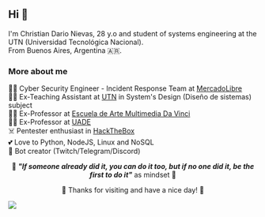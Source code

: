## Hi 👋

I'm Christian Dario Nievas, 28 y.o and student of systems engineering at the UTN (Universidad Tecnológica Nacional). <br>
From Buenos Aires, Argentina 🇦🇷.

### More about me

👨‍💻 Cyber Security Engineer - Incident Response Team at [MercadoLibre](https://www.mercadolibre.com.ar/) <br>
👨‍🏫 Ex-Teaching Assistant at [UTN](https://www.frba.utn.edu.ar/) in System's Design (Diseño de sistemas) subject <br>
👨‍🏫 Ex-Professor at [Escuela de Arte Multimedia Da Vinci](https://www.davinci.edu.ar/carreras/analista-de-sistemas) <br>
👨‍🏫 Ex-Professor at [UADE](https://www.uade.edu.ar/facultad-de-ingenieria-y-ciencias-exactas/diplomatura-universitaria-en-desarrollo-web-full-stack/) <br>
☠️ Pentester enthusiast in [HackTheBox](https://www.hackthebox.eu/home/users/profile/188662) <br>
💕 Love to Python, NodeJS, Linux and NoSQL <br>
🤖 Bot creator (Twitch/Telegram/Discord)<br>

<p align="center">
  🧠
  <em><b>"If someone already did it, you can do it too, but if no one did it, be the first to do it"</b></em> as mindset
  🧠
</p>

<p align="center">
  🙂 Thanks for visiting and have a nice day! 🙂 <br>
</p>

![](https://komarev.com/ghpvc/?username=cdnievas&color=orange)

<!--
**CDNievas/CDNievas** is a ✨ _special_ ✨ repository because its `README.md` (this file) appears on your GitHub profile.

Here are some ideas to get you started:

- 🔭 I’m currently working on ...
- 🌱 I’m currently learning ...
- 👯 I’m looking to collaborate on ...
- 🤔 I’m looking for help with ...
- 💬 Ask me about ...
- 📫 How to reach me: ...
- 😄 Pronouns: ...
- ⚡ Fun fact: ...
-->
